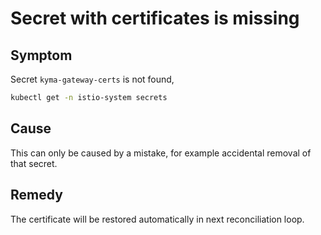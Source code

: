 # Secret with certificates is missing

## Symptom

Secret `kyma-gateway-certs` is not found,

```bash
kubectl get -n istio-system secrets
```

## Cause

This can only be caused by a mistake, for example accidental removal of that secret.

## Remedy

The certificate will be restored automatically in next reconciliation loop.
